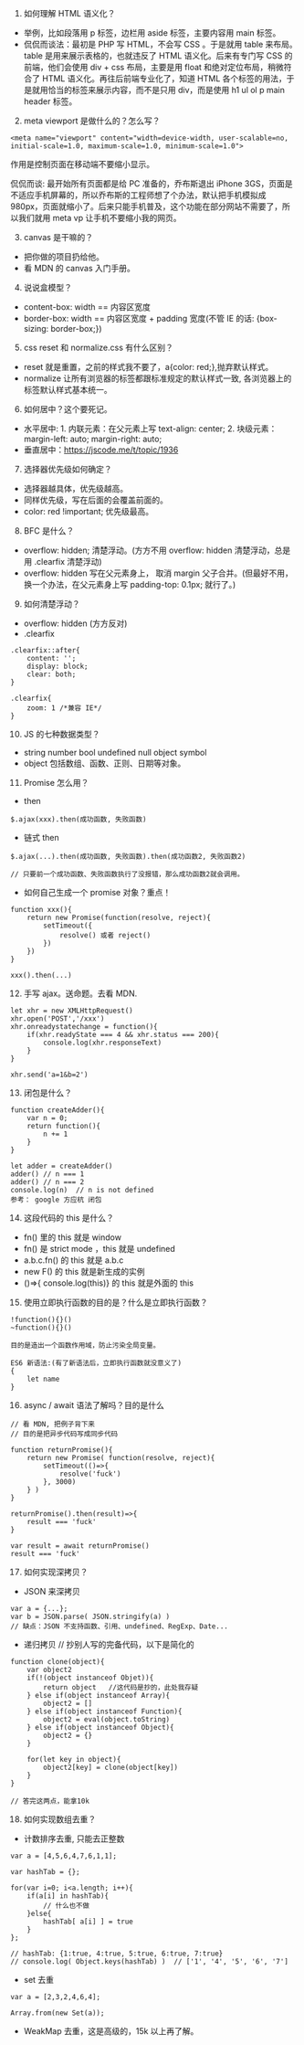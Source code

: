 1. 如何理解 HTML 语义化？
- 举例，比如段落用 p 标签，边栏用 aside 标签，主要内容用 main 标签。
- 侃侃而谈法：最初是 PHP 写 HTML，不会写 CSS 。于是就用 table 来布局。table 是用来展示表格的，也就违反了 HTML 语义化。后来有专门写 CSS 的前端，他们会使用 div + css 布局，主要是用 float 和绝对定位布局，稍微符合了 HTML 语义化。再往后前端专业化了，知道 HTML 各个标签的用法，于是就用恰当的标签来展示内容，而不是只用 div，而是使用 h1 ul ol p main header 标签。

2. meta viewport 是做什么的？怎么写？
```
<meta name="viewport" content="width=device-width, user-scalable=no, initial-scale=1.0, maximum-scale=1.0, minimum-scale=1.0">
```
作用是控制页面在移动端不要缩小显示。

侃侃而谈: 最开始所有页面都是给 PC 准备的，乔布斯退出 iPhone 3GS，页面是不适应手机屏幕的，所以乔布斯的工程师想了个办法，默认把手机模拟成 980px，页面就缩小了。后来只能手机普及，这个功能在部分网站不需要了，所以我们就用 meta vp 让手机不要缩小我的网页。

3. canvas 是干嘛的？
- 把你做的项目扔给他。
- 看 MDN 的 canvas 入门手册。

4. 说说盒模型？
- content-box: width == 内容区宽度
- border-box: width == 内容区宽度 + padding 宽度(不管 IE 的话: {box-sizing: border-box;})

5. css reset 和 normalize.css 有什么区别？
- reset 就是重置，之前的样式我不要了，a{color: red;},抛弃默认样式。
- normalize 让所有浏览器的标签都跟标准规定的默认样式一致, 各浏览器上的标签默认样式基本统一。

6. 如何居中？这个要死记。
- 水平居中: 1. 内联元素：在父元素上写 text-align: center; 2. 块级元素：margin-left: auto; margin-right: auto;
- 垂直居中：https://jscode.me/t/topic/1936

7. 选择器优先级如何确定？
- 选择器越具体，优先级越高。
- 同样优先级，写在后面的会覆盖前面的。
- color: red !important; 优先级最高。

8. BFC 是什么？
- overflow: hidden; 清楚浮动。(方方不用 overflow: hidden 清楚浮动，总是用 .clearfix 清楚浮动)
- overflow: hidden 写在父元素身上， 取消 margin 父子合并。(但最好不用，换一个办法，在父元素身上写 padding-top: 0.1px; 就行了。)

9. 如何清楚浮动？
- overflow: hidden (方方反对)
- .clearfix
```
.clearfix::after{
	content: '';
	display: block;
	clear: both;
}

.clearfix{
	zoom: 1 /*兼容 IE*/
}
```

10. JS 的七种数据类型？
- string number bool undefined null object symbol
- object 包括数组、函数、正则、日期等对象。

11. Promise 怎么用？
- then
```
$.ajax(xxx).then(成功函数, 失败函数)
```
- 链式 then
```
$.ajax(...).then(成功函数, 失败函数).then(成功函数2, 失败函数2)

// 只要前一个成功函数、失败函数执行了没报错，那么成功函数2就会调用。
```
- 如何自己生成一个 promise 对象？重点！
```
function xxx(){
	return new Promise(function(resolve, reject){
		setTimeout({
			resolve() 或者 reject()
		})
	})
}

xxx().then(...)
```

12. 手写 ajax。送命题。去看 MDN.
```
let xhr = new XMLHttpRequest()
xhr.open('POST','/xxx')
xhr.onreadystatechange = function(){
	if(xhr.readyState === 4 && xhr.status === 200){
		console.log(xhr.responseText)
	}
}

xhr.send('a=1&b=2')
```

13. 闭包是什么？
```
function createAdder(){
	var n = 0;
	return function(){
		n += 1
	}
}

let adder = createAdder()
adder()	// n === 1
adder()	// n === 2
console.log(n)	// n is not defined
参考： google 方应杭 闭包
```

14. 这段代码的 this 是什么？
- fn() 里的 this 就是 window
- fn() 是 strict mode ，this 就是 undefined
- a.b.c.fn() 的 this 就是 a.b.c
- new F() 的 this 就是新生成的实例
- ()=>{ console.log(this)} 的 this 就是外面的 this

15. 使用立即执行函数的目的是？什么是立即执行函数？
```
!function(){}()
~function(){}()

目的是造出一个函数作用域，防止污染全局变量。

ES6 新语法:(有了新语法后，立即执行函数就没意义了)
{
	let name
}
```

16. async / await 语法了解吗？目的是什么
```
// 看 MDN, 把例子背下来
// 目的是把异步代码写成同步代码

function returnPromise(){
	return new Promise( function(resolve, reject){
		setTimeout(()=>{
			resolve('fuck')
		}, 3000)
	} )
}

returnPromise().then(result)=>{
	result === 'fuck'
}

var result = await returnPromise()
result === 'fuck'
```

17. 如何实现深拷贝？
- JSON 来深拷贝
```
var a = {...};
var b = JSON.parse( JSON.stringify(a) )
// 缺点：JSON 不支持函数、引用、undefined、RegExp、Date...
```

- 递归拷贝	// 抄别人写的完备代码，以下是简化的
```
function clone(object){
	var object2
	if(!(object instanceof Objet)){
		return object	//这代码是抄的，此处我存疑
	} else if(object instanceof Array){
		object2 = []
	} else if(object instanceof Function){
		object2 = eval(object.toString)
	} else if(object instanceof Object){
		object2 = {}
	}

	for(let key in object){
		object2[key] = clone(object[key])
	}
}

// 答完这两点，能拿10k
```

18. 如何实现数组去重？
- 计数排序去重, 只能去正整数
```
var a = [4,5,6,4,7,6,1,1];

var hashTab = {};

for(var i=0; i<a.length; i++){
	if(a[i] in hashTab){
		// 什么也不做
	}else{
		hashTab[ a[i] ] = true
	}
};

// hashTab: {1:true, 4:true, 5:true, 6:true, 7:true}
// console.log( Object.keys(hashTab) )	// ['1', '4', '5', '6', '7']

```

- set 去重
```
var a = [2,3,2,4,6,4];

Array.from(new Set(a));
```

- WeakMap 去重，这是高级的，15k 以上再了解。
